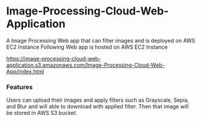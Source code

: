 # Image-Processing-Cloud-Web-Application
A Image Processing Web app that can filter images and is deployed on AWS EC2 Instance
Following Web app is hosted on AWS EC2 Instance

https://image-processing-cloud-web-application.s3.amazonaws.com/Image-Processing-Cloud-Web-App/index.html

### Features
Users can upload their images and apply filters such as Grayscale, Sepia, and Blur and will able to download with applied filter.
Then that image will be stored in AWS S3 bucket.
